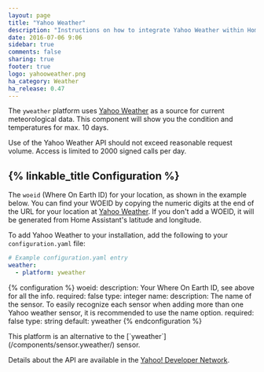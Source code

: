 ```yaml
---
layout: page
title: "Yahoo Weather"
description: "Instructions on how to integrate Yahoo Weather within Home Assistant."
date: 2016-07-06 9:06
sidebar: true
comments: false
sharing: true
footer: true
logo: yahooweather.png
ha_category: Weather
ha_release: 0.47
---
```


The `yweather` platform uses [Yahoo Weather](https://www.yahoo.com/news/weather/) as a source for current meteorological data. This component will show you the condition and temperatures for max. 10 days.

<p class='note warning'>
Use of the Yahoo Weather API should not exceed reasonable request volume. Access is limited to 2000 signed calls per day.
</p>

## {% linkable_title Configuration %}

The `woeid` (Where On Earth ID) for your location, as shown in the example below. You can find your WOEID by copying the numeric digits at the end of the URL for your location at [Yahoo Weather](https://www.yahoo.com/news/weather/). If you don't add a WOEID, it will be generated from Home Assistant's latitude and longitude.

To add Yahoo Weather to your installation, add the following to your `configuration.yaml` file:

```yaml
# Example configuration.yaml entry
weather:
  - platform: yweather
```

{% configuration %}
woeid:
  description: Your Where On Earth ID, see above for all the info.
  required: false
  type: integer
name:
  description: The name of the sensor. To easily recognize each sensor when adding more than one Yahoo weather sensor, it is recommended to use the name option.
  required: false
  type: string
  default: yweather
{% endconfiguration %}

<p class='note'>
This platform is an alternative to the [`yweather`](/components/sensor.yweather/) sensor.
</p>

Details about the API are available in the [Yahoo! Developer Network](https://developer.yahoo.com/weather/).

